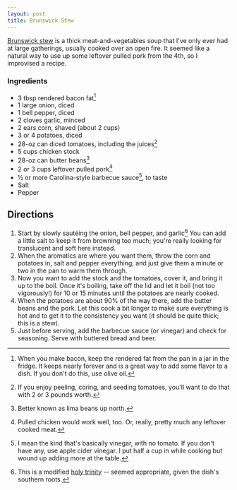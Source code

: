 ```yaml
---
layout: post
title: Brunswick Stew
---
```

[Brunswick stew](http://en.wikipedia.org/wiki/Brunswick_stew) is a thick meat-and-vegetables soup that I've only ever had at large gatherings, usually cooked over an open fire. It seemed like a natural way to use up some leftover pulled pork from the 4th, so I improvised a recipe.

### Ingredients

* 3 tbsp rendered bacon fat[^1]
* 1 large onion, diced
* 1 bell pepper, diced
* 2 cloves garlic, minced
* 2 ears corn, shaved (about 2 cups)
* 3 or 4 potatoes, diced
* 28-oz can diced tomatoes, including the juices[^2]
* 5 cups chicken stock
* 28-oz can butter beans[^3]
* 2 or 3 cups leftover pulled pork[^4]
* ½ or more Carolina-style barbecue sauce[^5], to taste
* Salt
* Pepper


## Directions
1. Start by slowly sautéing the onion, bell pepper, and garlic[^6] You can add a little salt to keep it from browning too much; you're really looking for translucent and soft here instead.
2. When the aromatics are where you want them, throw the corn and potatoes in, salt and pepper everything, and just give them a minute or two in the pan to warm them through.
3. Now you want to add the stock and the tomatoes, cover it, and bring it up to the boil. Once it's boiling, take off the lid and let it boil (not too vigorously!) for 10 or 15 minutes until the potatoes are nearly cooked.
4. When the potatoes are about 90% of the way there, add the butter beans and the pork. Let this cook a bit longer to make sure everything is hot and to get it to the consistency you want (it should be quite thick; this is a stew).
5. Just before serving, add the barbecue sauce (or vinegar) and check for seasoning. Serve with buttered bread and beer.

[^1]: When you make bacon, keep the rendered fat from the pan in a jar in the fridge. It keeps nearly forever and is a great way to add some flavor to a dish. If you don't do this, use olive oil.

[^2]: If you enjoy peeling, coring, and seeding tomatoes, you'll want to do that with 2 or 3 pounds worth.

[^3]: Better known as lima beans up north.

[^4]: Pulled chicken would work well, too. Or, really, pretty much any leftover cooked meat.

[^5]: I mean the kind that's basically vinegar, with no tomato. If you don't have any, use apple cider vinegar. I put half a cup in while cooking but wound up adding more at the table.

[^6]: This is a modified [holy trinity](http://en.wikipedia.org/wiki/Holy_trinity_(cuisine)) -- seemed appropriate, given the dish's southern roots.
